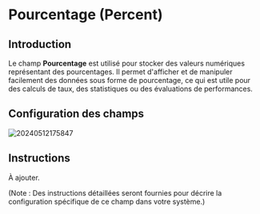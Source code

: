 # Pourcentage (Percent)

## Introduction

Le champ **Pourcentage** est utilisé pour stocker des valeurs numériques représentant des pourcentages. Il permet d'afficher et de manipuler facilement des données sous forme de pourcentage, ce qui est utile pour des calculs de taux, des statistiques ou des évaluations de performances.

## Configuration des champs

![20240512175847](https://static-docs.nocobase.com/20240512175847.png)

## Instructions

À ajouter.

(Note : Des instructions détaillées seront fournies pour décrire la configuration spécifique de ce champ dans votre système.)
